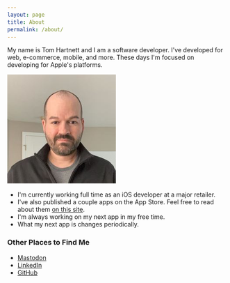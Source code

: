 ```yaml
---
layout: page
title: About
permalink: /about/
---
```


My name is Tom Hartnett and I am a software developer. I've developed for web, e-commerce, mobile, and more. These days I'm focused on developing for Apple's platforms.

![Profile Photo](/assets/profilephoto2021.jpeg)

- I'm currently working full time as an iOS developer at a major retailer.
- I've also published a couple apps on the App Store. Feel free to read about them [on this site](/apps/).
- I'm always working on my next app in my free time.
- What my next app is changes periodically.

### Other Places to Find Me
- [Mastodon](https://hachyderm.io/@tomhartnett)
- [LinkedIn](https://www.linkedin.com/in/0tomhartnett/)
- [GitHub](https://github.com/tomhartnett)
